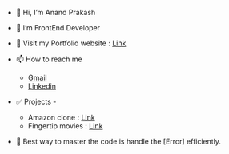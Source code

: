 - 👋 Hi, I’m Anand Prakash
- 🌱 I’m FrontEnd Developer
- 👻 Visit my Portfolio website : [Link](https://anand-portffolio.netlify.app/)
- 📫 How to reach me <br>
  - [Gmail](mailto:ap.anandprakash21@gmail.com)
  - [Linkedin](https://www.linkedin.com/in/anandprakash21/)

- ✅ Projects -
  - Amazon clone : [Link](https://amazonclonewebapp.netlify.app/)
  - Fingertip movies : [Link](https://fingertip-movies.netlify.app/)


- 📄 Best way to master the code is handle the [Error] efficiently.
